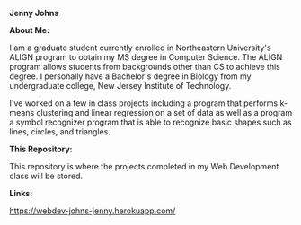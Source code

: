 **Jenny Johns**

**About Me:**

I am a graduate student currently enrolled in Northeastern University's ALIGN program to obtain my MS degree in Computer Science. The ALIGN program allows students from backgrounds other than CS to achieve this degree. I personally have a Bachelor's degree in Biology from my undergraduate college, New Jersey Institute of Technology. 

I've worked on a few in class projects including a program that performs k-means clustering and linear regression on a set of data as well as a program a symbol recognizer program that is able to recognize basic shapes such as lines, circles, and triangles.

**This Repository:**

This repository is where the projects completed in my Web Development class will be stored.

**Links:**

https://webdev-johns-jenny.herokuapp.com/
